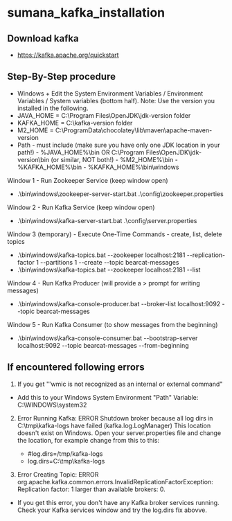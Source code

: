 # sumana_kafka_installation

## Download kafka
- https://kafka.apache.org/quickstart

## Step-By-Step procedure
- Windows + Edit the System Environment Variables / Environment Variables / System variables (bottom half). Note:  Use the version you installed in the following. 
- JAVA_HOME = C:\Program Files\OpenJDK\jdk-version folder
- KAFKA_HOME =  C:\kafka-version folder
- M2_HOME = C:\ProgramData\chocolatey\lib\maven\apache-maven-version
- Path - must include (make sure you have only one JDK location in your path!)
       - %JAVA_HOME%\bin OR C:\Program Files\OpenJDK\jdk-version\bin (or similar, NOT both!)
       - %M2_HOME%\bin
       - %KAFKA_HOME%\bin
       - %KAFKA_HOME%\bin\windows

Window 1 - Run Zookeeper Service  (keep window open)
- .\bin\windows\zookeeper-server-start.bat .\config\zookeeper.properties


Window 2 - Run Kafka Service (keep window open)
- .\bin\windows\kafka-server-start.bat .\config\server.properties


Window 3 (temporary) - Execute One-Time Commands - create, list, delete topics 
- .\bin\windows\kafka-topics.bat --zookeeper localhost:2181 --replication-factor 1 --partitions 1 --create --topic bearcat-messages
- .\bin\windows\kafka-topics.bat --zookeeper localhost:2181 --list

Window 4 - Run Kafka Producer (will provide a > prompt for writing messages)
- .\bin\windows\kafka-console-producer.bat --broker-list localhost:9092 --topic bearcat-messages

Window 5 - Run Kafka Consumer (to show messages from the beginning)
- .\bin\windows\kafka-console-consumer.bat --bootstrap-server localhost:9092 --topic bearcat-messages --from-beginning

## If encountered following errors

1. If you get "'wmic is not recognized as an internal or external command"

- Add this to your Windows System Environment "Path" Variable:  C:\WINDOWS\system32

2. Error Running Kafka: ERROR Shutdown broker because all log dirs in C:\tmp\kafka-logs have failed (kafka.log.LogManager) This location doesn't exist on Windows. Open your server.properties file and change the location, for example change from this to this:

     - #log.dirs=/tmp/kafka-logs 
     - log.dirs=C:\tmp\kafka-logs

3. Error Creating Topic: ERROR org.apache.kafka.common.errors.InvalidReplicationFactorException: Replication factor: 1 larger than available brokers: 0.

- If you get this error, you don't have any Kafka broker services running. Check your Kafka services window and try the log.dirs fix abovve.
